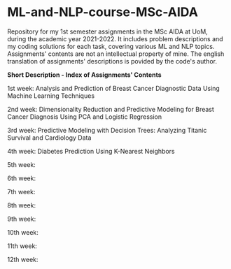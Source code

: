 # ML-and-NLP-course-MSc-AIDA
 Repository for my 1st semester assignments in the MSc AIDA at UoM, during the academic year 2021-2022. It includes problem descriptions and my coding solutions for each task, covering various ML and NLP topics. Assignments' contents are not an intellectual property of mine. The english translation of assignments' descriptions is povided by the code's author.

**Short Description - Index of Assignments' Contents**

1st week: Analysis and Prediction of Breast Cancer Diagnostic Data Using Machine Learning Techniques

2nd week: Dimensionality Reduction and Predictive Modeling for Breast Cancer Diagnosis Using PCA and Logistic Regression

3rd week: Predictive Modeling with Decision Trees: Analyzing Titanic Survival and Cardiology Data

4th week: Diabetes Prediction Using K-Nearest Neighbors

5th week:

6th week:

7th week:

8th week:

9th week:

10th week:

11th week:

12th week:
